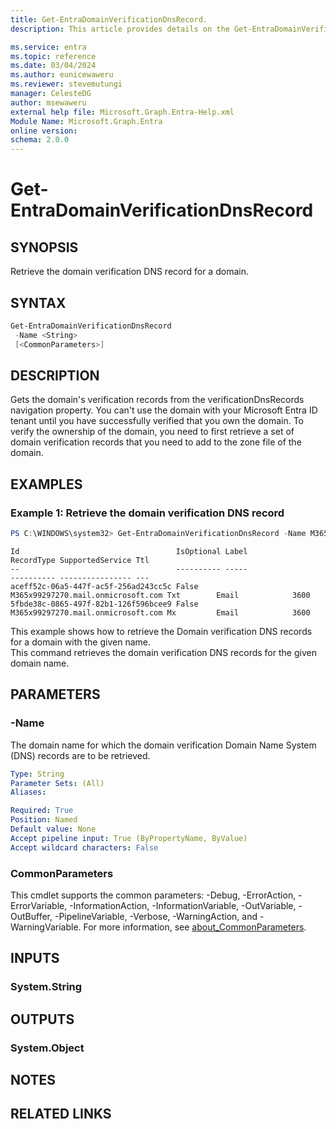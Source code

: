 ```yaml
---
title: Get-EntraDomainVerificationDnsRecord.
description: This article provides details on the Get-EntraDomainVerificationDnsRecord command.

ms.service: entra
ms.topic: reference
ms.date: 03/04/2024
ms.author: eunicewaweru
ms.reviewer: stevemutungi
manager: CelesteDG
author: msewaweru
external help file: Microsoft.Graph.Entra-Help.xml
Module Name: Microsoft.Graph.Entra
online version:
schema: 2.0.0
---
```


# Get-EntraDomainVerificationDnsRecord

## SYNOPSIS
Retrieve the domain verification DNS record for a domain.

## SYNTAX

```powershell
Get-EntraDomainVerificationDnsRecord 
 -Name <String> 
 [<CommonParameters>]
```

## DESCRIPTION
Gets the domain's verification records from the verificationDnsRecords navigation property. 
You can't use the domain with your Microsoft Entra ID tenant until you have successfully verified that you own the domain.
To verify the ownership of the domain, you need to first retrieve a set of domain verification records that you need to add to the zone file of the domain.

## EXAMPLES

### Example 1: Retrieve the domain verification DNS record
```powershell
PS C:\WINDOWS\system32> Get-EntraDomainVerificationDnsRecord -Name M365x99297270.mail.onmicrosoft.com
```
```output
Id                                   IsOptional Label                              RecordType SupportedService Ttl
--                                   ---------- -----                              ---------- ---------------- ---
aceff52c-06a5-447f-ac5f-256ad243cc5c False      M365x99297270.mail.onmicrosoft.com Txt        Email            3600
5fbde38c-0865-497f-82b1-126f596bcee9 False      M365x99297270.mail.onmicrosoft.com Mx         Email            3600
```

This example shows how to retrieve the Domain verification DNS records for a domain with the given name.  
This command retrieves the domain verification DNS records for the given domain name.

## PARAMETERS

### -Name
The domain name for which the domain verification Domain Name System (DNS) records are to be retrieved.

```yaml
Type: String
Parameter Sets: (All)
Aliases:

Required: True
Position: Named
Default value: None
Accept pipeline input: True (ByPropertyName, ByValue)
Accept wildcard characters: False
```

### CommonParameters
This cmdlet supports the common parameters: -Debug, -ErrorAction, -ErrorVariable, -InformationAction, -InformationVariable, -OutVariable, -OutBuffer, -PipelineVariable, -Verbose, -WarningAction, and -WarningVariable. For more information, see [about_CommonParameters](https://go.microsoft.com/fwlink/?LinkID=113216).

## INPUTS

### System.String
## OUTPUTS

### System.Object
## NOTES

## RELATED LINKS
